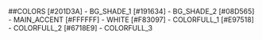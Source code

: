 ##COLORS
[#201D3A] - BG_SHADE_1
[#191634] - BG_SHADE_2
[#08D565] - MAIN_ACCENT
[#FFFFFF] - WHITE
[#F83097] - COLORFULL_1
[#E97518] - COLORFULL_2
[#6718E9] - COLORFULL_3